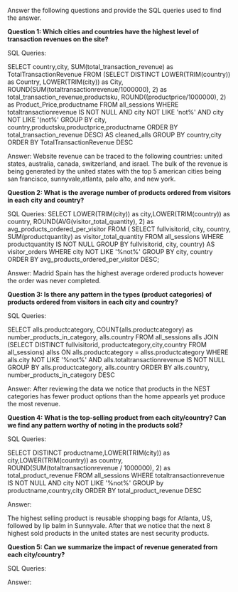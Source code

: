 Answer the following questions and provide the SQL queries used to find the answer.

    
**Question 1: Which cities and countries have the highest level of transaction revenues on the site?**


SQL Queries:

SELECT country,city, SUM(total_transaction_revenue) as TotalTransactionRevenue
FROM 
	(SELECT DISTINCT LOWER(TRIM(country)) as Country, LOWER(TRIM(city)) as City,
	ROUND(SUM(totaltransactionrevenue/1000000), 2) as total_transaction_revenue,productsku,
	ROUND((productprice/1000000), 2) as Product_Price,productname
	FROM all_sessions
	WHERE totaltransactionrevenue IS NOT NULL AND city NOT LIKE 'not%' AND city NOT LIKE '(not%'
	GROUP BY city, country,productsku,productprice,productname
	ORDER BY total_transaction_revenue DESC) AS cleaned_alls
GROUP BY country,city
ORDER BY TotalTransactionRevenue DESC


Answer: Website revenue can be traced to the following countries: united states, australia, canada, switzerland, and israel. The bulk of the revenue is being generated by the united states with the top 5 american cities being san francisco, sunnyvale,atlanta, palo alto, and new york.


**Question 2: What is the average number of products ordered from visitors in each city and country?**


SQL Queries:
SELECT LOWER(TRIM(city)) as city,LOWER(TRIM(country)) as country, 
ROUND(AVG(visitor_total_quantity), 2) as avg_products_ordered_per_visitor
FROM (
	SELECT fullvisitorid, city, country, SUM(productquantity) as visitor_total_quantity
	FROM all_sessions
	WHERE productquantity IS NOT NULL
	GROUP BY fullvisitorid, city, country) AS visitor_orders
WHERE city NOT LIKE '%not%'
GROUP BY city, country
ORDER BY avg_products_ordered_per_visitor DESC;


Answer: Madrid Spain has the highest average ordered products however the order was never completed.





**Question 3: Is there any pattern in the types (product categories) of products ordered from visitors in each city and country?**


SQL Queries:

SELECT alls.productcategory, COUNT(alls.productcategory) as number_products_in_category, alls.country
FROM all_sessions alls
JOIN (SELECT DISTINCT fullvisitorid, productcategory,city,country FROM all_sessions) allss
ON alls.productcategory = allss.productcategory
WHERE alls.city NOT LIKE '%not%' AND alls.totaltransactionrevenue IS NOT NULL
GROUP BY alls.productcategory, alls.country
ORDER BY alls.country, number_products_in_category DESC


Answer:
After reviewing the data we notice that products in the NEST categories has fewer
product options than the home appearls yet produce the most revenue.



**Question 4: What is the top-selling product from each city/country? Can we find any pattern worthy of noting in the products sold?**


SQL Queries:

SELECT DISTINCT productname,LOWER(TRIM(city)) as city,LOWER(TRIM(country)) as country,
ROUND(SUM(totaltransactionrevenue / 1000000), 2) as total_product_revenue
FROM all_sessions 
WHERE totaltransactionrevenue IS NOT NULL AND  city NOT LIKE '%not%'
GROUP by productname,country,city
ORDER BY total_product_revenue DESC

Answer: 

The highest selling product is reusable shopping bags for Atlanta, US, followed
by lip balm in Sunnyvale. After that we notice that the next 8 highest sold products in the 
united states are nest security products.





**Question 5: Can we summarize the impact of revenue generated from each city/country?**

SQL Queries:



Answer:







